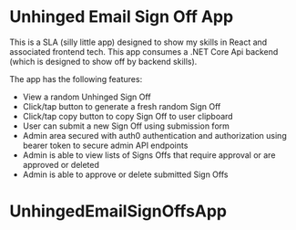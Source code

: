 # Unhinged Email Sign Off App

This is a SLA (silly little app) designed to show my skills in React and associated frontend tech. This app consumes a .NET Core Api backend (which is designed to show off by backend skills).

The app has the following features:

- View a random Unhinged Sign Off
- Click/tap button to generate a fresh random Sign Off
- Click/tap copy button to copy Sign Off to user clipboard
- User can submit a new Sign Off using submission form
- Admin area secured with auth0 authentication and authorization using bearer token to secure admin API endpoints
- Admin is able to view lists of Signs Offs that require approval or are approved or deleted
- Admin is able to approve or delete submitted Sign Offs
# UnhingedEmailSignOffsApp
